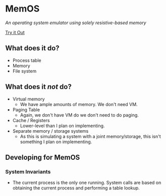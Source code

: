 # MemOS
_An operating system emulator using solely resistive-based memory_

[Try it Out](index.html)

## What does it do?
* Process table
* Memory
* File system

## What does it _not_ do?
* Virtual memory
    * We have ample amounts of memory. We don't need VM.
* Paging Table
    * Again, we don't have VM do we don't need to do paging.
* Cache / Registers
    * Lower-level than I plan on implementing.
* Separate memory / storage systems
    * As this is simulating a system with a joint memory/storage, this isn't something I plan on implementing.

## Developing for MemOS

### System Invariants
* The current process is the only one running. System calls are based on obtaining the current process and performing a table lookup.